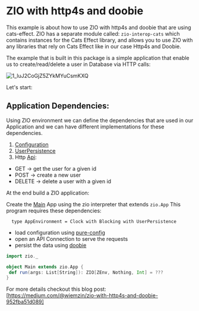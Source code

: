 # ZIO with http4s and doobie

This example is about how to use ZIO with http4s and doobie that are using cats-effect.
ZIO has a separate module called: `zio-interop-cats`
which contains instances for the Cats Effect library, 
and allows you to use ZIO with any libraries that rely on Cats Effect like in our case Http4s and Doobie.

The example that is built in this package is a simple application that enable us to create/read/delete a user in Database via HTTP calls:

![1_luJ2CoGjZ5ZYkMYuCsmKXQ](https://user-images.githubusercontent.com/3535357/76684079-33526c80-6609-11ea-98e8-d7348c712964.png)

Let's start:
## Application Dependencies:
Using ZIO environment we can define the dependencies that are used in our Application and we can have different implementations for these dependencies.

1. [Configuration](https://github.com/wi101/zio-examples/blob/master/src/main/scala/com/zio/examples/http4s_doobie/configuration/package.scala)
2. [UserPersistence](https://github.com/wi101/zio-examples/tree/master/src/main/scala/com/zio/examples/http4s_doobie/persistence)
3. Http [Api](https://github.com/wi101/zio-examples/blob/master/src/main/scala/com/zio/examples/http4s_doobie/http/Api.scala):
- GET → get the user for a given id
- POST → create a new user
- DELETE → delete a user with a given id

At the end build a ZIO application:

Create the [Main](https://github.com/wi101/zio-examples/blob/master/src/main/scala/com/zio/examples/http4s_doobie/Main.scala) App using the zio interpreter that extends `zio.App`
This program requires these dependencies:
```
  type AppEnvironment = Clock with Blocking with UserPersistence
```
- load configuration using [pure-config](https://github.com/wi101/zio-examples/blob/master/src/main/scala/com/zio/examples/http4s_doobie/configuration/ConfigPrd.scala)
- open an API Connection to serve the requests
- persist the data using [doobie](https://github.com/wi101/zio-examples/blob/master/src/main/scala/com/zio/examples/http4s_doobie/persistence/UserPersistenceService.scala)

```scala
import zio._

object Main extends zio.App {
 def run(args: List[String]): ZIO[ZEnv, Nothing, Int] = ???
}
```

For more details checkout this blog post: [https://medium.com/@wiemzin/zio-with-http4s-and-doobie-952fba51d089]
